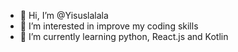 - 👋 Hi, I’m @Yisuslalala
- 👀 I’m interested in improve my coding skills
- 🌱 I’m currently learning python, React.js and Kotlin

<!---
Yisuslalala/Yisuslalala is a ✨ special ✨ repository because its `README.md` (this file) appears on your GitHub profile.
You can click the Preview link to take a look at your changes.
--->

